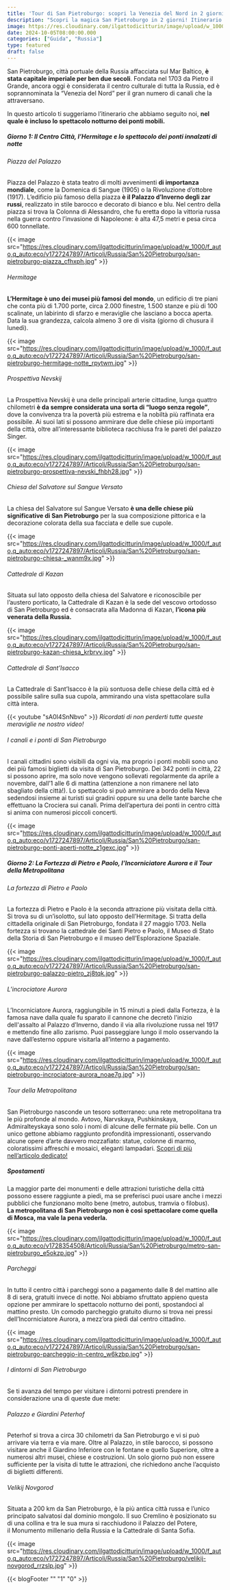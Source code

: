 ```yaml
---
title: 'Tour di San Pietroburgo: scopri la Venezia del Nord in 2 giorni'
description: "Scopri la magica San Pietroburgo in 2 giorni! Itinerario completo per visitare l'Hermitage, i ponti mobili, la Fortezza di Pietro e Paolo e molto altro, immergendoti nella storia e nella cultura russa."
image: https://res.cloudinary.com/ilgattodicitturin/image/upload/w_1000/f_auto,q_auto:eco/v1728354508/Articoli/Russia/San%20Pietroburgo/san-pietroburgo-canali_u6m83k.jpg
date: 2024-10-05T08:00:00.000
categories: ["Guida", "Russia"]
type: featured
draft: false
---
```


San Pietroburgo, città portuale della Russia affacciata sul Mar Baltico, **è stata capitale imperiale per ben due secoli**. Fondata nel 1703 da Pietro il Grande, ancora oggi è considerata il centro culturale di tutta la Russia, ed è soprannominata la “Venezia del Nord” per il gran numero di canali che la attraversano. 

In questo articolo ti suggeriamo l’itinerario che abbiamo seguito noi, **nel quale è incluso lo spettacolo notturno dei ponti mobili.**

##### Giorno 1: Il Centro Città, l’Hermitage e lo spettacolo dei ponti innalzati di notte

###### Piazza del Palazzo 
Piazza del Palazzo è stata teatro di molti avvenimenti **di importanza mondiale**, come la Domenica di Sangue (1905) o la Rivoluzione d’ottobre (1917). L’edificio più famoso della piazza **è il Palazzo d’Inverno degli zar russi**, realizzato in stile barocco e decorato di bianco e blu. Nel centro della piazza si trova la Colonna di Alessandro, che fu eretta dopo la vittoria russa nella guerra contro l’invasione di Napoleone: è alta 47,5 metri e pesa circa 600 tonnellate.

{{< image src="https://res.cloudinary.com/ilgattodicitturin/image/upload/w_1000/f_auto,q_auto:eco/v1727247897/Articoli/Russia/San%20Pietroburgo/san-pietroburgo-piazza_cfhxph.jpg" >}}

###### Hermitage
**L’Hermitage è uno dei musei più famosi del mondo**, un edificio di tre piani che conta più di 1.700 porte, circa 2.000 finestre, 1.500 stanze e più di 100 scalinate, un labirinto di sfarzo e meraviglie che lasciano a bocca aperta. Data la sua grandezza, calcola almeno 3 ore di visita (giorno di chusura il lunedì).

{{< image src="https://res.cloudinary.com/ilgattodicitturin/image/upload/w_1000/f_auto,q_auto:eco/v1727247897/Articoli/Russia/San%20Pietroburgo/san-pietroburgo-hermitage-notte_rpytwm.jpg" >}}

###### Prospettiva Nevskij
La Prospettiva Nevskij è una delle principali arterie cittadine, lunga quattro chilometri **è da sempre considerata una sorta di “luogo senza regole”**, dove la convivenza tra la povertà più estrema e la nobiltà più raffinata era possibile. Ai suoi lati si possono ammirare due delle chiese più importanti della città, oltre all’interessante biblioteca racchiusa fra le pareti del palazzo Singer. 

{{< image src="https://res.cloudinary.com/ilgattodicitturin/image/upload/w_1000/f_auto,q_auto:eco/v1727247897/Articoli/Russia/San%20Pietroburgo/san-pietroburgo-prospettiva-nevski_fhbh28.jpg" >}}

###### Chiesa del Salvatore sul Sangue Versato
La chiesa del Salvatore sul Sangue Versato **è una delle chiese più significative di San Pietroburgo** per la sua composizione pittorica e la decorazione colorata della sua facciata e delle sue cupole.

{{< image src="https://res.cloudinary.com/ilgattodicitturin/image/upload/w_1000/f_auto,q_auto:eco/v1727247897/Articoli/Russia/San%20Pietroburgo/san-pietroburgo-chiesa-_wanm9x.jpg" >}}

###### Cattedrale di Kazan
Situata sul lato opposto della chiesa del Salvatore e riconoscibile per l’austero porticato, la Cattedrale di Kazan è la sede del vescovo ortodosso di San Pietroburgo ed è consacrata alla Madonna di Kazan, **l’icona più venerata della Russia.**

{{< image src="https://res.cloudinary.com/ilgattodicitturin/image/upload/w_1000/f_auto,q_auto:eco/v1727247897/Articoli/Russia/San%20Pietroburgo/san-pietroburgo-kazan-chiesa_krbrvv.jpg" >}}

###### Cattedrale di Sant’Isacco
La Cattedrale di Sant’Isacco è la più sontuosa delle chiese della città ed è possibile salire sulla sua cupola, ammirando una vista spettacolare sulla città intera.

{{< youtube "sA0I4SnNbvo" >}}
_Ricordati di non perderti tutte queste meraviglie ne nostro video!_

###### I canali e i ponti di San Pietroburgo 
I canali cittadini sono visibili da ogni via, ma proprio i ponti mobili sono uno dei più famosi biglietti da visita di San Pietroburgo. Dei 342 ponti in città, 22 si possono aprire, ma solo nove vengono sollevati regolarmente da aprile a novembre, dall’1 alle 6 di mattina (attenzione a non rimanere nel lato sbagliato della città!). 
Lo spettacolo si può ammirare a bordo della Neva sedendosi insieme ai turisti sui gradini oppure su una delle tante barche che effettuano la Crociera sui canali. 
Prima dell’apertura dei ponti in centro città si anima con numerosi piccoli concerti. 

{{< image src="https://res.cloudinary.com/ilgattodicitturin/image/upload/w_1000/f_auto,q_auto:eco/v1727247897/Articoli/Russia/San%20Pietroburgo/san-pietroburgo-ponti-aperti-notte_z1gexc.jpg" >}}

##### Giorno 2: La Fortezza di Pietro e Paolo, l’Incorniciatore Aurora e il Tour della Metropolitana

###### La fortezza di Pietro e Paolo
La fortezza di Pietro e Paolo è la seconda attrazione più visitata della città. Si trova su di un’isolotto, sul lato opposto dell’Hermitage. Si tratta della cittadella originale di San Pietroburgo, fondata il 27 maggio 1703. Nella fortezza si trovano la cattedrale dei Santi Pietro e Paolo, il Museo di Stato della Storia di San Pietroburgo e il museo dell’Esplorazione Spaziale.

{{< image src="https://res.cloudinary.com/ilgattodicitturin/image/upload/w_1000/f_auto,q_auto:eco/v1727247897/Articoli/Russia/San%20Pietroburgo/san-pietroburgo-palazzo-pietro_zj8tqk.jpg" >}}

###### L’incrociatore Aurora
L’Incorniciatore Aurora, raggiungibile in 15 minuti a piedi dalla Fortezza, è la famosa nave dalla quale fu sparato il cannone che decretò l'inizio dell'assalto al Palazzo d’Inverno, dando il via alla rivoluzione russa nel 1917 e mettendo fine allo zarismo. Puoi passeggiare lungo il molo osservando la nave dall’esterno oppure visitarla all’interno a pagamento. 

{{< image src="https://res.cloudinary.com/ilgattodicitturin/image/upload/w_1000/f_auto,q_auto:eco/v1727247897/Articoli/Russia/San%20Pietroburgo/san-pietroburgo-incrociatore-aurora_noae7g.jpg" >}}

###### Tour della Metropolitana
San Pietroburgo nasconde un tesoro sotterraneo: una rete metropolitana tra le più profonde al mondo. Avtovo, Narvskaya, Pushkinskaya, Admiralteyskaya sono solo i nomi di alcune delle fermate più  belle.
Con un unico gettone abbiamo raggiunto profondità impressionanti, osservando alcune opere d’arte davvero mozzafiato: statue, colonne di marmo, coloratissimi affreschi e mosaici, eleganti lampadari. [Scopri di più nell’articolo dedicato!](/blog/viaggio-nel-cuore-di-san-pietroburgo-esplora-la-metropolitana-più-profonda-del-mondo)

##### Spostamenti
La maggior parte dei monumenti e delle attrazioni turistiche della città possono essere raggiunte a piedi, ma se preferisci puoi usare anche i mezzi pubblici che funzionano molto bene (metro, autobus, tramvia o filobus). 
**La metropolitana di San Pietroburgo non è così spettacolare come quella di Mosca, ma vale la pena vederla.**

{{< image src="https://res.cloudinary.com/ilgattodicitturin/image/upload/w_1000/f_auto,q_auto:eco/v1728354508/Articoli/Russia/San%20Pietroburgo/metro-san-pietroburgo_e5okzp.jpg" >}}

###### Parcheggi 
In tutto il centro città i parcheggi sono a pagamento dalle 8 del mattino alle 8 di sera, gratuiti invece di notte. 
Noi abbiamo sfruttato appieno questa opzione per ammirare lo spettacolo notturno dei ponti, spostandoci al mattino presto. 
Un comodo parcheggio gratuito diurno si trova nei pressi dell’Incorniciatore Aurora, a mezz’ora piedi dal centro cittadino. 

{{< image src="https://res.cloudinary.com/ilgattodicitturin/image/upload/w_1000/f_auto,q_auto:eco/v1727247897/Articoli/Russia/San%20Pietroburgo/san-pietroburgo-parcheggio-in-centro_w6kzbp.jpg" >}}

###### I dintorni di San Pietroburgo 
Se ti avanza del tempo per visitare i dintorni potresti prendere in considerazione una di queste due mete: 

###### Palazzo e Giardini Peterhof 
Peterhof si trova a circa 30 chilometri da San Pietroburgo e vi si può arrivare via terra e via mare. Oltre al Palazzo, in stile barocco, si possono visitare anche il Giardino Inferiore con le fontane e quello Superiore, oltre a numerosi altri musei, chiese e costruzioni. Un solo giorno può non essere sufficiente per la visita di tutte le attrazioni, che richiedono anche l’acquisto di biglietti differenti. 

###### Velikij Novgorod

Situata a 200 km da San Pietroburgo, è la più antica città russa e l’unico principato salvatosi dal dominio mongolo. Il suo Cremlino è posizionato su di una collina e tra le sua mura si racchiudono il Palazzo del Potere, il Monumento millenario della Russia e la Cattedrale di Santa Sofia. 

{{< image src="https://res.cloudinary.com/ilgattodicitturin/image/upload/w_1000/f_auto,q_auto:eco/v1727247897/Articoli/Russia/San%20Pietroburgo/velikij-novgorod_rrzslp.jpg" >}}

{{< blogFooter "" "1" "0" >}}